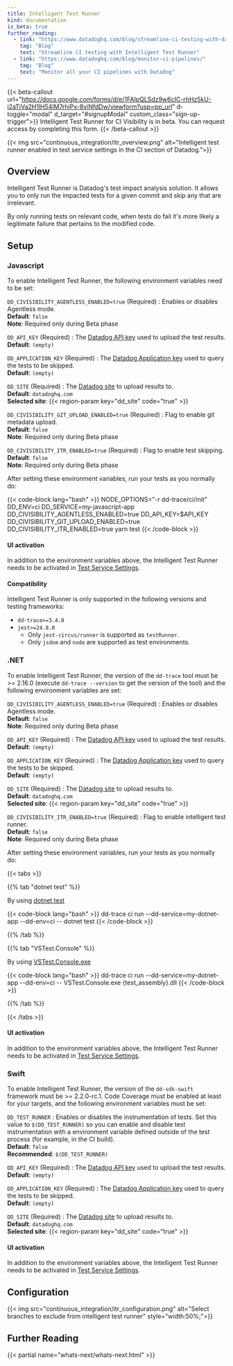 ```yaml
---
title: Intelligent Test Runner
kind: documentation
is_beta: true
further_reading:
  - link: "https://www.datadoghq.com/blog/streamline-ci-testing-with-datadog-intelligent-test-runner/"
    tag: "Blog"
    text: "Streamline CI testing with Intelligent Test Runner"
  - link: "https://www.datadoghq.com/blog/monitor-ci-pipelines/"
    tag: "Blog"
    text: "Monitor all your CI pipelines with Datadog"
---
```

{{< beta-callout url="https://docs.google.com/forms/d/e/1FAIpQLSdz9w6cIC-rhHz5kU-i2aTjVa2H1lH54lM7rhjPx-8viNfdDw/viewform?usp=pp_url" d-toggle="modal" d_target="#signupModal" custom_class="sign-up-trigger">}}
Intelligent Test Runner for CI Visibility is in beta. You can request access by completing this form.
{{< /beta-callout >}}

{{< img src="continuous_integration/itr_overview.png" alt="Intelligent test runner enabled in test service settings in the CI section of Datadog.">}}

## Overview

Intelligent Test Runner is Datadog's test impact analysis solution. It allows you to only run the impacted tests for a given commit and skip any that are irrelevant.

By only running tests on relevant code, when tests do fail it's more likely a legitimate failure that pertains to the modified code.


## Setup


### Javascript

To enable Intelligent Test Runner, the following environment variables need to be set:

`DD_CIVISIBILITY_AGENTLESS_ENABLED=true` (Required)
: Enables or disables Agentless mode.<br/>
**Default**: `false`<br/>
**Note**: Required only during Beta phase

`DD_API_KEY` (Required)
: The [Datadog API key][1] used to upload the test results.<br/>
**Default**: `(empty)`

`DD_APPLICATION_KEY` (Required)
: The [Datadog Application key][2] used to query the tests to be skipped.<br/>
**Default**: `(empty)`

`DD_SITE` (Required)
: The [Datadog site][3] to upload results to.<br/>
**Default**: `datadoghq.com`<br/>
**Selected site**: {{< region-param key="dd_site" code="true" >}}

`DD_CIVISIBILITY_GIT_UPLOAD_ENABLED=true` (Required)
: Flag to enable git metadata upload.<br/>
**Default**: `false`<br/>
**Note**: Required only during Beta phase

`DD_CIVISIBILITY_ITR_ENABLED=true` (Required)
: Flag to enable test skipping. <br/>
**Default**: `false`<br/>
**Note**: Required only during Beta phase

After setting these environment variables, run your tests as you normally do:

{{< code-block lang="bash" >}}
NODE_OPTIONS="-r dd-trace/ci/init" DD_ENV=ci DD_SERVICE=my-javascript-app DD_CIVISIBILITY_AGENTLESS_ENABLED=true DD_API_KEY=$API_KEY DD_CIVISIBILITY_GIT_UPLOAD_ENABLED=true DD_CIVISIBILITY_ITR_ENABLED=true yarn test
{{< /code-block >}}

#### UI activation
In addition to the environment variables above, the Intelligent Test Runner needs to be activated in [Test Service Settings][4].

#### Compatibility

Intelligent Test Runner is only supported in the following versions and testing frameworks:

* `dd-trace>=3.4.0`
* `jest>=24.8.0`
  * Only `jest-circus/runner` is supported as `testRunner`.
  * Only `jsdom` and `node` are supported as test environments.

### .NET

To enable Intelligent Test Runner, the version of the `dd-trace` tool must be >= 2.16.0 (execute `dd-trace --version` to get the version of the tool) and the following environment variables are set:

`DD_CIVISIBILITY_AGENTLESS_ENABLED=true` (Required)
: Enables or disables Agentless mode.<br/>
**Default**: `false`<br/>
**Note**: Required only during Beta phase

`DD_API_KEY` (Required)
: The [Datadog API key][1] used to upload the test results.<br/>
**Default**: `(empty)`

`DD_APPLICATION_KEY` (Required)
: The [Datadog Application key][2] used to query the tests to be skipped.<br/>
**Default**: `(empty)`

`DD_SITE` (Required)
: The [Datadog site][3] to upload results to.<br/>
**Default**: `datadoghq.com`<br/>
**Selected site**: {{< region-param key="dd_site" code="true" >}}

`DD_CIVISIBILITY_ITR_ENABLED=true` (Required)
: Flag to enable intelligent test runner. <br/>
**Default**: `false`<br/>
**Note**: Required only during Beta phase

After setting these environment variables, run your tests as you normally do:

{{< tabs >}}

{{% tab "dotnet test" %}}

By using <a href="https://docs.microsoft.com/en-us/dotnet/core/tools/dotnet-test">dotnet test</a>

{{< code-block lang="bash" >}}
dd-trace ci run --dd-service=my-dotnet-app --dd-env=ci -- dotnet test
{{< /code-block >}}

{{% /tab %}}

{{% tab "VSTest.Console" %}}

By using <a href="https://docs.microsoft.com/en-us/visualstudio/test/vstest-console-options">VSTest.Console.exe</a>

{{< code-block lang="bash" >}}
dd-trace ci run --dd-service=my-dotnet-app --dd-env=ci -- VSTest.Console.exe {test_assembly}.dll
{{< /code-block >}}

{{% /tab %}}

{{< /tabs >}}

#### UI activation
In addition to the environment variables above, the Intelligent Test Runner needs to be activated in [Test Service Settings][4].

### Swift

To enable Intelligent Test Runner, the version of the `dd-sdk-swift` framework must be >= 2.2.0-rc.1. Code Coverage must be enabled at least for your targets, and the following environment variables must be set:

`DD_TEST_RUNNER`
: Enables or disables the instrumentation of tests. Set this value to `$(DD_TEST_RUNNER)` so you can enable and disable test instrumentation with a environment variable defined outside of the test process (for example, in the CI build).<br/>
**Default**: `false`<br/>
**Recommended**: `$(DD_TEST_RUNNER)`

`DD_API_KEY` (Required)
: The [Datadog API key][1] used to upload the test results.<br/>
**Default**: `(empty)`

`DD_APPLICATION_KEY` (Required)
: The [Datadog Application key][2] used to query the tests to be skipped.<br/>
**Default**: `(empty)`

`DD_SITE` (Required)
: The [Datadog site][3] to upload results to.<br/>
**Default**: `datadoghq.com`<br/>
**Selected site**: {{< region-param key="dd_site" code="true" >}}

#### UI activation
In addition to the environment variables above, the Intelligent Test Runner needs to be activated in [Test Service Settings][4].

## Configuration

{{< img src="continuous_integration/itr_configuration.png" alt="Select branches to exclude from intelligent test runner" style="width:50%;">}}

## Further Reading

{{< partial name="whats-next/whats-next.html" >}}

[1]: https://app.datadoghq.com/organization-settings/api-keys
[2]: https://app.datadoghq.com/organization-settings/application-keys
[3]: /getting_started/site/
[4]: https://app.datadoghq.com/ci/settings/test-service
